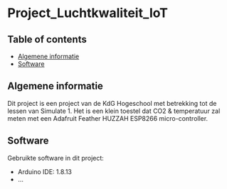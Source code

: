 # Project_Luchtkwaliteit_IoT

## Table of contents
* [Algemene informatie](#algemene-informatie)
* [Software](#software)


## Algemene informatie
Dit project is een project van de KdG Hogeschool met betrekking tot de lessen van Simulate 1.
Het is een klein toestel dat CO2 & temperatuur zal meten met een Adafruit Feather HUZZAH ESP8266 micro-controller.
	
## Software
Gebruikte software in dit project:
* Arduino IDE: 1.8.13
* ...
